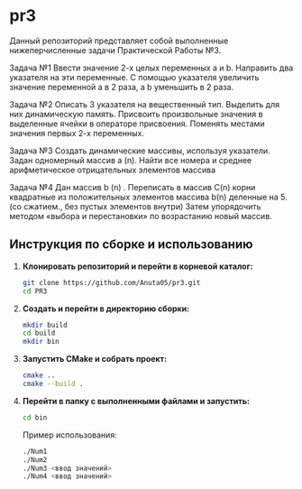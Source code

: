 # pr3
Данный репозиторий представляет собой выполненные нижеперчисленные задачи Практической Работы №3. 

Задача №1
Ввести значение 2-х целых переменных а и b. Направить два указателя на эти переменные. С помощью указателя увеличить значение переменной а в 2 раза, а b уменьшить в 2 раза.

Задача №2
Описать 3 указателя на вещественный тип. Выделить для них динамическую память. Присвоить произвольные значения в выделенные ячейки в операторе присвоения. Поменять местами значения первых 2-х переменных.

Задача №3
Создать динамические массивы, используя указатели. Задан одномерный массив а (n). Найти все номера и среднее арифметическое отрицательных элементов массива

Задача №4
Дан массив b (n) . Переписать в массив C(n) корни квадратные из положительных элементов массива b(n) деленные на 5. (со сжатием., без пустых элементов внутри) Затем упорядочить методом «выбора и перестановки» по возрастанию новый массив.

## Инструкция по сборке и использованию

1. **Клонировать репозиторий и перейти в корневой каталог:**
   ```bash
   git clone https://github.com/Anuta05/pr3.git
   cd PR3
   ```
2. **Создать и перейти в директорию сборки:**
   ```bash
   mkdir build
   cd build
   mkdir bin
   ```
3. **Запустить CMake и собрать проект:**
   ```bash
   cmake ..
   cmake --build .
   ```
4. **Перейти в папку с выполненными файлами и запустить:**
   ```bash
   cd bin
   ```
   Пример использования:
   ```bash
   ./Num1
   ./Num2
   ./Num3 <ввод значений>
   ./Num4 <ввод значений>
   ```
